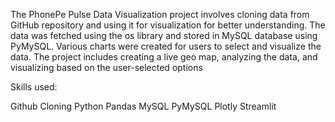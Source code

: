 The PhonePe Pulse Data Visualization project involves cloning data from GitHub repository and using it for visualization for better understanding. The data was fetched using the os library and stored in MySQL database using PyMySQL. Various charts were created for users to select and visualize the data. The project includes creating a live geo map, analyzing the data, and visualizing based on the user-selected options

Skills used:

Github Cloning
Python
Pandas
MySQL
PyMySQL
Plotly
Streamlit
